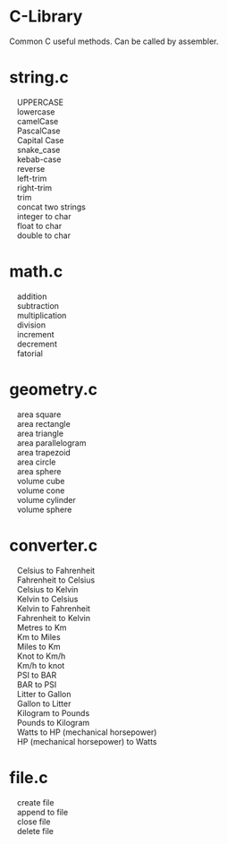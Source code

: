 # C-Library
Common C useful methods.
Can be called by assembler. 

# string.c           <br>
&emsp;UPPERCASE      <br>
&emsp;lowercase      <br>
&emsp;camelCase      <br>
&emsp;PascalCase     <br>
&emsp;Capital Case   <br>
&emsp;snake_case     <br>
&emsp;kebab-case     <br>
&emsp;reverse        <br>
&emsp;left-trim      <br>
&emsp;right-trim     <br>
&emsp;trim           <br>
&emsp;concat two strings<br>
&emsp;integer to char<br>
&emsp;float to char  <br>
&emsp;double to char <br>
# math.c             <br>
&emsp;addition       <br>
&emsp;subtraction    <br>
&emsp;multiplication <br>
&emsp;division       <br>
&emsp;increment      <br>
&emsp;decrement      <br>
&emsp;fatorial       <br>
# geometry.c         <br>
&emsp;area square    <br>
&emsp;area rectangle <br>
&emsp;area triangle  <br>
&emsp;area parallelogram<br>
&emsp;area trapezoid <br>
&emsp;area circle    <br>
&emsp;area sphere    <br>
&emsp;volume cube    <br>
&emsp;volume cone    <br>
&emsp;volume cylinder<br>
&emsp;volume sphere  <br>
# converter.c        <br>
&emsp;Celsius to Fahrenheit<br>
&emsp;Fahrenheit to Celsius<br>
&emsp;Celsius to Kelvin    <br>
&emsp;Kelvin to Celsius    <br>
&emsp;Kelvin to Fahrenheit <br>
&emsp;Fahrenheit to Kelvin <br> 
&emsp;Metres to Km         <br>
&emsp;Km to Miles          <br>
&emsp;Miles to Km          <br>
&emsp;Knot to Km/h         <br>
&emsp;Km/h to knot         <br>
&emsp;PSI to BAR           <br>
&emsp;BAR to PSI           <br>
&emsp;Litter to Gallon     <br>
&emsp;Gallon to Litter     <br>
&emsp;Kilogram to Pounds   <br>
&emsp;Pounds to Kilogram   <br>
&emsp;Watts to HP (mechanical horsepower) <br>
&emsp;HP (mechanical horsepower) to Watts <br>
# file.c                   <br>
&emsp;create file          <br>
&emsp;append to file       <br>
&emsp;close file           <br>
&emsp;delete file          <br>
